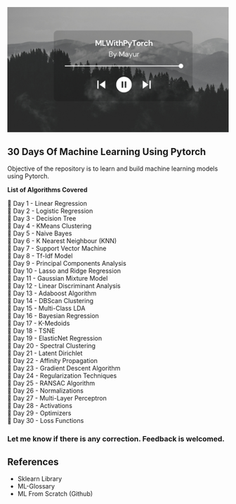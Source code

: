![MLWithPyTorch](/mlwithpytorch.png)

## 30 Days Of Machine Learning Using Pytorch

Objective of the repository is to learn and build machine learning models using Pytorch.

**List of Algorithms Covered**

📌 Day 1 - Linear Regression \
📌 Day 2 - Logistic Regression \
📌 Day 3 - Decision Tree \
📌 Day 4 - KMeans Clustering \
📌 Day 5 - Naive Bayes \
📌 Day 6 - K Nearest Neighbour (KNN) \
📌 Day 7 - Support Vector Machine \
📌 Day 8 - Tf-Idf Model \
📌 Day 9 - Principal Components Analysis \
📌 Day 10 - Lasso and Ridge Regression \
📌 Day 11 - Gaussian Mixture Model \
📌 Day 12 - Linear Discriminant Analysis \
📌 Day 13 - Adaboost Algorithm \
📌 Day 14 - DBScan Clustering \
📌 Day 15 - Multi-Class LDA \
📌 Day 16 - Bayesian Regression \
📌 Day 17 - K-Medoids \
📌 Day 18 - TSNE \
📌 Day 19 - ElasticNet Regression \
📌 Day 20 - Spectral Clustering \
📌 Day 21 - Latent Dirichlet \
📌 Day 22 - Affinity Propagation \
📌 Day 23 - Gradient Descent Algorithm \
📌 Day 24 - Regularization Techniques \
📌 Day 25 - RANSAC Algorithm \
📌 Day 26 - Normalizations \
📌 Day 27 - Multi-Layer Perceptron \
📌 Day 28 - Activations \
📌 Day 29 - Optimizers \
📌 Day 30 - Loss Functions

### Let me know if there is any correction. Feedback is welcomed.

## References

* Sklearn Library
* ML-Glossary
* ML From Scratch (Github)
